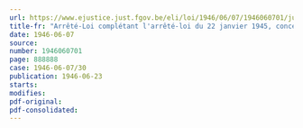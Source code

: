 ```yaml
---
url: https://www.ejustice.just.fgov.be/eli/loi/1946/06/07/1946060701/justel
title-fr: "Arrêté-Loi complétant l'arrêté-loi du 22 janvier 1945, concernant la répression des infractions à la réglementation relative à l'approvisionnement du pays"
date: 1946-06-07
source:
number: 1946060701
page: 888888
case: 1946-06-07/30
publication: 1946-06-23
starts:
modifies:
pdf-original:
pdf-consolidated:
---
```


